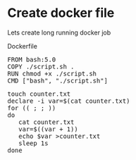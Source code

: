 # Create docker file
Lets create long running docker job

Dockerfile

<pre class="file" data-filename="Dockerfile" data-target="replace">
FROM bash:5.0
COPY ./script.sh .
RUN chmod +x ./script.sh
CMD ["bash", "./script.sh"]
</pre>


<pre class="file" data-filename="script.sh" data-target="replace">
touch counter.txt
declare -i var=$(cat counter.txt)
for (( ; ; ))
do
   cat counter.txt
   var=$((var + 1))
   echo $var >counter.txt
   sleep 1s
done
</pre>